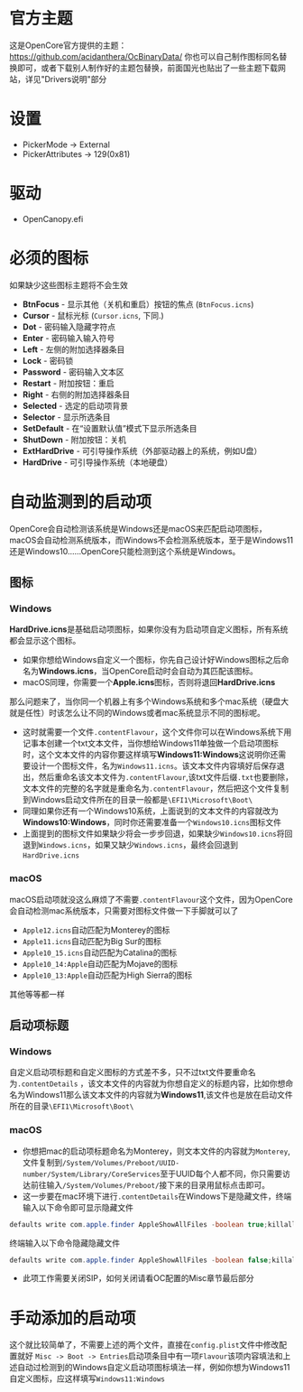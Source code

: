 # 官方主题
这是OpenCore官方提供的主题：
https://github.com/acidanthera/OcBinaryData/
你也可以自己制作图标同名替换即可，或者下载别人制作好的主题包替换，前面国光也贴出了一些主题下载网站，详见"Drivers说明"部分
# 设置
- PickerMode -> External
- PickerAttributes -> 129(0x81)
# 驱动
- OpenCanopy.efi
# 必须的图标
如果缺少这些图标主题将不会生效

 - **BtnFocus** - 显示其他（关机和重启）按钮的焦点 (`BtnFocus.icns`)
 - **Cursor** - 鼠标光标 (`Cursor.icns`, 下同.)
 - **Dot** - 密码输入隐藏字符点
 - **Enter** - 密码输入输入符号
 - **Left** - 左侧的附加选择器条目
 - **Lock** - 密码锁
 - **Password** - 密码输入文本区
 - **Restart** - 附加按钮：重启
 - **Right** - 右侧的附加选择器条目
 - **Selected** - 选定的启动项背景
 - **Selector** - 显示所选条目
 - **SetDefault** - 在“设置默认值”模式下显示所选条目
 - **ShutDown** - 附加按钮：关机
 - **ExtHardDrive** - 可引导操作系统（外部驱动器上的系统，例如U盘）
 - **HardDrive** - 可引导操作系统（本地硬盘）

# 自动监测到的启动项
OpenCore会自动检测该系统是Windows还是macOS来匹配启动项图标，macOS会自动检测系统版本，而Windows不会检测系统版本，至于是Windows11还是Windows10......OpenCore只能检测到这个系统是Windows。
## 图标
### Windows
**HardDrive.icns**是基础启动项图标，如果你没有为启动项自定义图标，所有系统都会显示这个图标。
- 如果你想给Windows自定义一个图标，你先自己设计好Windows图标之后命名为**Windows.icns**，当OpenCore启动时会自动为其匹配该图标。
- macOS同理，你需要一个**Apple.icns**图标，否则将退回**HardDrive.icns**

那么问题来了，当你同一个机器上有多个Windows系统和多个mac系统（硬盘大就是任性）时该怎么让不同的Windows或者mac系统显示不同的图标呢。
- 这时就需要一个文件`.contentFlavour`，这个文件你可以在Windows系统下用记事本创建一个txt文本文件，当你想给Windows11单独做一个启动项图标时，这个文本文件的内容你要这样填写**Windows11:Windows**这说明你还需要设计一个图标文件，名为`Windows11.icns`。该文本文件内容填好后保存退出，然后重命名该文本文件为`.contentFlavour`,该txt文件后缀`.txt`也要删除，文本文件的完整的名字就是重命名为`.contentFlavour`，然后把这个文件复制到Windows启动文件所在的目录一般都是`\EFI1\Microsoft\Boot\`
- 同理如果你还有一个Windows10系统，上面说到的文本文件的内容就改为**Windows10:Windows**，同时你还需要准备一个`Windows10.icns`图标文件
- 上面提到的图标文件如果缺少将会一步步回退，如果缺少`Windows10.icns`将回退到`Windows.icns`，如果又缺少`Windows.icns`，最终会回退到`HardDrive.icns`
### macOS
macOS启动项就没这么麻烦了不需要`.contentFlavour`这个文件，因为OpenCore会自动检测mac系统版本，只需要对图标文件做一下手脚就可以了
- `Apple12.icns`自动匹配为Monterey的图标
- `Apple11.icns`自动匹配为Big Sur的图标
- `Apple10_15.icns`自动匹配为Catalina的图标
- `Apple10_14:Apple`自动匹配为Mojave的图标
- `Apple10_13:Apple`自动匹配为High Sierra的图标

其他等等都一样
## 启动项标题
### Windows
自定义启动项标题和自定义图标的方式差不多，只不过txt文件要重命名为`.contentDetails` ，该文本文件的内容就为你想自定义的标题内容，比如你想命名为Windows11那么该文本文件的内容就为**Windows11**,该文件也是放在启动文件所在的目录`\EFI1\Microsoft\Boot\`
### macOS
- 你想把mac的启动项标题命名为Monterey，则文本文件的内容就为`Monterey`,文件复制到`/System/Volumes/Preboot/UUID-number/System/Library/CoreServices`至于UUID每个人都不同，你只需要访达前往输入`/System/Volumes/Preboot/`接下来的目录用鼠标点击即可。
- 这一步要在mac环境下进行`.contentDetails`在Windows下是隐藏文件，终端输入以下命令即可显示隐藏文件
```java
defaults write com.apple.finder AppleShowAllFiles -boolean true;killall Finder
```

终端输入以下命令隐藏隐藏文件

```java
defaults write com.apple.finder AppleShowAllFiles -boolean false;killall Finder
```
- 此项工作需要关闭SIP，如何关闭请看OC配置的Misc章节最后部分

# 手动添加的启动项
这个就比较简单了，不需要上述的两个文件，直接在`config.plist`文件中修改配置就好
`Misc -> Boot -> Entries`启动项条目中有一项`Flavour`该项内容填法和上述自动过检测到的Windows自定义启动项图标填法一样，例如你想为Windows11自定义图标，应这样填写`Windows11:Windows`